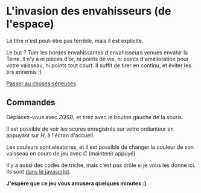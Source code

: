 L'invasion des envahisseurs (de l'espace)
=========================================

Le titre n'est peut-être pas terrible, mais il est explicite.

Le but ? Tuer les hordes envahissantes d'envahisseurs venues envahir la Terre.
Il n'y a ni pièces d'or, ni points de vie, ni points d'amélioration pour votre vaisseau, ni points tout court.
Il suffit de tirer en continu, et éviter les tirs ennemis ;)

[Passer au choses sérieuses](http://ii.eu01.aws.af.cm/)


Commandes
---------

Déplacez-vous avec *ZQSD*, et tirez avec le bouton gauche de la souris.

Il est possible de voir les scores enregistrés sur votre ordianteur en appuyant sur *H*, à l'écran d'accueil.

Les couleurs sont aléatoires, et il est possible de changer la couleur de son vaisseau en cours de jeu avec *C* (maintenir appuyé)

Il y a aussi des codes de triche, mais c'est pas drôle si je vous les donne ici. Ils sont [dans le javascript](https://github.com/etienne-gauvin/linvasiondesenvahisseurs/blob/master/javascripts/states/game.js).


**J'espère que ce jeu vous amusera quelques minutes :)**

